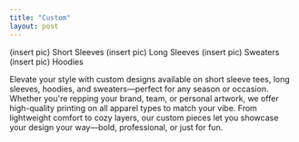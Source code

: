 ```yaml
---
title: "Custom"
layout: post
---
```


(insert pic) Short Sleeves
(insert pic) Long Sleeves
(insert pic) Sweaters
(insert pic) Hoodies

Elevate your style with custom designs available on short sleeve tees, long sleeves, hoodies, and sweaters—perfect for any season or occasion. Whether you're repping your brand, team, or personal artwork, we offer high-quality printing on all apparel types to match your vibe. From lightweight comfort to cozy layers, our custom pieces let you showcase your design your way—bold, professional, or just for fun.
